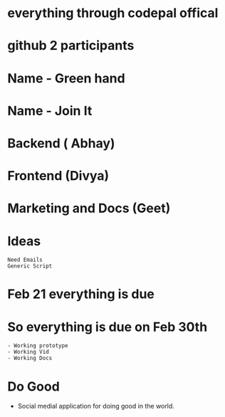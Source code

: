# everything through codepal offical 
# github 2 participants 
# Name - Green hand
# Name - Join It
# Backend ( Abhay)
# Frontend (Divya)
# Marketing and Docs (Geet)


# Ideas
    Need Emails
    Generic Script


# Feb 21 everything is due
# So everything is due on Feb 30th
    - Working prototype
    - Working Vid
    - Working Docs



# Do Good
- Social medial application for doing good in the world.
